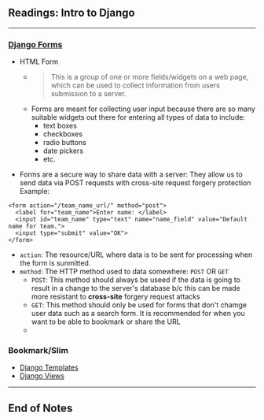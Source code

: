 ## Readings: Intro to Django
***

### [Django Forms](https://developer.mozilla.org/en-US/docs/Learn/Server-side/Django/Models)
- HTML Form
  * > This is a group of one or more fields/widgets on a web page, which can be used to collect information from users submission to a server.
  * Forms are meant for collecting user input because there are so many suitable widgets out there for entering all types of data to include:
    * text boxes
    * checkboxes
    * radio buttons
    * date pickers
    * etc.
 * Forms are a secure way to share data with a server: They allow us to send data via POST requests with cross-site request forgery protection
Example:
  ```
  <form action="/team_name_url/" method="post">
    <label for="team_name">Enter name: </label>
    <input id="team_name" type="text" name="name_field" value="Default name for team.">
    <input type="submit" value="OK">
  </form>
  ```
- `action`: The resource/URL where data is to be sent for processing when the form is sunmitted.
- `method`: The HTTP method used to data somewhere: `POST` OR `GET`
  * `POST`: This method should always be useed if the data is going to result in a change to the server's database b/c this can be made more resistant to **cross-site** forgery request attacks
  * `GET`: This method should only be used for forms that don't chamge user data such as a search form. It is recommended for when you want to be able to bookmark or share the URL
  * 
    

### Bookmark/Slim
- [Django Templates](https://developer.mozilla.org/en-US/docs/Learn/Server-side/Django/Home_page)
- [Django Views](https://developer.mozilla.org/en-US/docs/Learn/Server-side/Django/Generic_views)

***
 ## End of Notes
